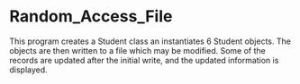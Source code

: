 # Random_Access_File
This program creates a Student class an instantiates 6 Student objects. The objects are then
written to a file which may be modified. Some of the records are updated after the initial write, 
and the updated information is displayed.
